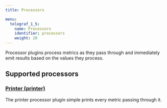 ```yaml
---
title: Processors

menu:
  telegraf_1_5:
    name: Processors
    identifier: processors
    weight: 20
---
```


Processor plugins process metrics as they pass through and immediately emit results based on the values they process.

## Supported processors

### [Printer (printer)](https://github.com/influxdata/telegraf/tree/release-1.4/plugins/processors/printer)

The printer processor plugin simple prints every metric passing through it.
